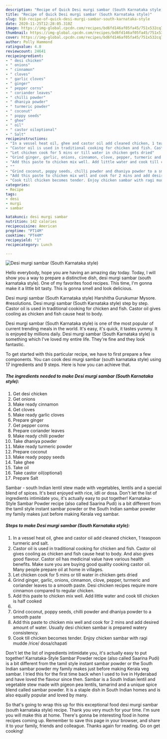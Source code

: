 ```yaml
---
description: "Recipe of Quick Desi murgi sambar (South Karnataka style)"
title: "Recipe of Quick Desi murgi sambar (South Karnataka style)"
slug: 910-recipe-of-quick-desi-murgi-sambar-south-karnataka-style
date: 2020-11-25T12:28:05.310Z
image: https://img-global.cpcdn.com/recipes/bd6fd146af05fa45/751x532cq70/desi-murgi-sambar-south-karnataka-style-recipe-main-photo.jpg
thumbnail: https://img-global.cpcdn.com/recipes/bd6fd146af05fa45/751x532cq70/desi-murgi-sambar-south-karnataka-style-recipe-main-photo.jpg
cover: https://img-global.cpcdn.com/recipes/bd6fd146af05fa45/751x532cq70/desi-murgi-sambar-south-karnataka-style-recipe-main-photo.jpg
author: Polly Hammond
ratingvalue: 4.8
reviewcount: 24641
recipeingredient:
- " desi chicken"
- " onions"
- " cinnamon"
- " cloves"
- " garlic cloves"
- " ginger"
- " pepper corns"
- " coriander leaves"
- " chilli powder"
- " dhaniya powder"
- " turmeric powder"
- " coconut"
- " poppy seeds"
- " ghee"
- " oil"
- " castor oiloptional"
- " Salt"
recipeinstructions:
- "In a vessel heat oil, ghee and castor oil add cleaned chicken, 1 teaspoon turmeric and salt."
- "Castor oil is used in traditional cooking for chicken and fish. Castor oil gives cooling as chicken and fish cause heat to body. And also gives good flavour. Castor oil has medicinal value have various health benefits. Make sure you are buying good quality cooking castor oil. Many people prepare oil at home in villages."
- "Let chicken cook for 5 mins or till water in chicken gets dried"
- "Grind ginger, garlic, onions, cinnamon, clove, pepper, turmeric and coriander leaves to a smooth paste. Desi chicken recipes require more cinnamon compared to regular chicken."
- "Add this paste to chicken mix well. Add little water and cook till chicken is half cooked"
- ""
- "Grind coconut, poppy seeds, chilli powder and dhaniya powder to a smooth paste"
- "Add this paste to chicken mix well and cook for 2 mins and add desired amount of water. Usually desi chicken sambar is prepared watery consistency."
- "Cook till chicken becomes tender. Enjoy chicken sambar with ragi mudde /rice/ dosa/chapati"
categories:
- Recipe
tags:
- desi
- murgi
- sambar

katakunci: desi murgi sambar 
nutrition: 142 calories
recipecuisine: American
preptime: "PT14M"
cooktime: "PT44M"
recipeyield: "1"
recipecategory: Lunch

---
```



![Desi murgi sambar (South Karnataka style)](https://img-global.cpcdn.com/recipes/bd6fd146af05fa45/751x532cq70/desi-murgi-sambar-south-karnataka-style-recipe-main-photo.jpg)

Hello everybody, hope you are having an amazing day today. Today, I will show you a way to prepare a distinctive dish, desi murgi sambar (south karnataka style). One of my favorites food recipes. This time, I'm gonna make it a little bit tasty. This is gonna smell and look delicious.

Desi murgi sambar (South Karnataka style) Harshitha Gurukumar Mysore. #resolutions. Desi murgi sambar (South Karnataka style) step by step. Castor oil is used in traditional cooking for chicken and fish. Castor oil gives cooling as chicken and fish cause heat to body.

Desi murgi sambar (South Karnataka style) is one of the most popular of current trending meals in the world. It's easy, it's quick, it tastes yummy. It is enjoyed by millions daily. Desi murgi sambar (South Karnataka style) is something which I've loved my entire life. They're fine and they look fantastic.


To get started with this particular recipe, we have to first prepare a few components. You can cook desi murgi sambar (south karnataka style) using 17 ingredients and 9 steps. Here is how you can achieve that.

<!--inarticleads1-->

##### The ingredients needed to make Desi murgi sambar (South Karnataka style):

1. Get  desi chicken
1. Get  onions
1. Make ready  cinnamon
1. Get  cloves
1. Make ready  garlic cloves
1. Prepare  ginger
1. Get  pepper corns
1. Prepare  coriander leaves
1. Make ready  chilli powder
1. Take  dhaniya powder
1. Make ready  turmeric powder
1. Prepare  coconut
1. Make ready  poppy seeds
1. Take  ghee
1. Take  oil
1. Take  castor oil(optional)
1. Prepare  Salt


Sambar - south Indian lentil stew made with vegetables, lentils and a special blend of spices. It&#39;s best enjoyed with rice, idli or dosa. Don&#39;t let the list of ingredients intimidate you, it&#39;s actually easy to put together! Karnataka-Style Sambar Powder recipe (also called Saarina Pudi) is a bit different from the tamil style instant sambar powder or the South Indian sambar powder my family makes just before making Kerala veg sambar. 

<!--inarticleads2-->

##### Steps to make Desi murgi sambar (South Karnataka style):

1. In a vessel heat oil, ghee and castor oil add cleaned chicken, 1 teaspoon turmeric and salt.
1. Castor oil is used in traditional cooking for chicken and fish. Castor oil gives cooling as chicken and fish cause heat to body. And also gives good flavour. Castor oil has medicinal value have various health benefits. Make sure you are buying good quality cooking castor oil. Many people prepare oil at home in villages.
1. Let chicken cook for 5 mins or till water in chicken gets dried
1. Grind ginger, garlic, onions, cinnamon, clove, pepper, turmeric and coriander leaves to a smooth paste. Desi chicken recipes require more cinnamon compared to regular chicken.
1. Add this paste to chicken mix well. Add little water and cook till chicken is half cooked
1. 
1. Grind coconut, poppy seeds, chilli powder and dhaniya powder to a smooth paste
1. Add this paste to chicken mix well and cook for 2 mins and add desired amount of water. Usually desi chicken sambar is prepared watery consistency.
1. Cook till chicken becomes tender. Enjoy chicken sambar with ragi mudde /rice/ dosa/chapati


Don&#39;t let the list of ingredients intimidate you, it&#39;s actually easy to put together! Karnataka-Style Sambar Powder recipe (also called Saarina Pudi) is a bit different from the tamil style instant sambar powder or the South Indian sambar powder my family makes just before making Kerala veg sambar. I tried this for the first time back when I used to live in Hyderabad and have loved the flavour since then. Sambar is a South Indian lentil and vegetable stew made with pigeon pea lentils, tamarind and a unique spice blend called sambar powder. It is a staple dish in South Indian homes and is also equally popular and loved by many. 

So that's going to wrap this up for this exceptional food desi murgi sambar (south karnataka style) recipe. Thank you very much for your time. I'm sure you will make this at home. There's gonna be interesting food in home recipes coming up. Remember to save this page in your browser, and share it to your family, friends and colleague. Thanks again for reading. Go on get cooking!
